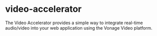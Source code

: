 # video-accelerator
The Video Accelerator provides a simple way to integrate real-time audio/video into your web application using the Vonage Video platform.
